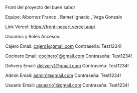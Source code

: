 Front del proyecto del buen sabor 

Equipo: Albornoz Franco , Ramet Ignacio , Vega Gonzalo

Link Vercel: https://front-nocart.vercel.app/

Usuarios y Roles Accesos:

Cajero
Email: cajero1@gmail.com
Contraseña: Test1234!

Cocinero
Email: cocinero1@gmail.com
Contraseña: Test1234!

Delivery
Email: delivery1@gmail.com
Contraseña: Test1234!

Admin
Email: admin1@gmail.com
Contraseña: Test1234!

Usuario
Email: usuaario1@gmail.com
Contraseña: Test1234!
